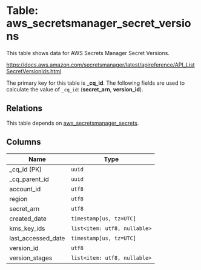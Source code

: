 # Table: aws_secretsmanager_secret_versions

This table shows data for AWS Secrets Manager Secret Versions.

https://docs.aws.amazon.com/secretsmanager/latest/apireference/API_ListSecretVersionIds.html

The primary key for this table is **_cq_id**.
The following fields are used to calculate the value of `_cq_id`: (**secret_arn**, **version_id**).
## Relations

This table depends on [aws_secretsmanager_secrets](aws_secretsmanager_secrets.md).

## Columns

| Name          | Type          |
| ------------- | ------------- |
|_cq_id (PK)|`uuid`|
|_cq_parent_id|`uuid`|
|account_id|`utf8`|
|region|`utf8`|
|secret_arn|`utf8`|
|created_date|`timestamp[us, tz=UTC]`|
|kms_key_ids|`list<item: utf8, nullable>`|
|last_accessed_date|`timestamp[us, tz=UTC]`|
|version_id|`utf8`|
|version_stages|`list<item: utf8, nullable>`|